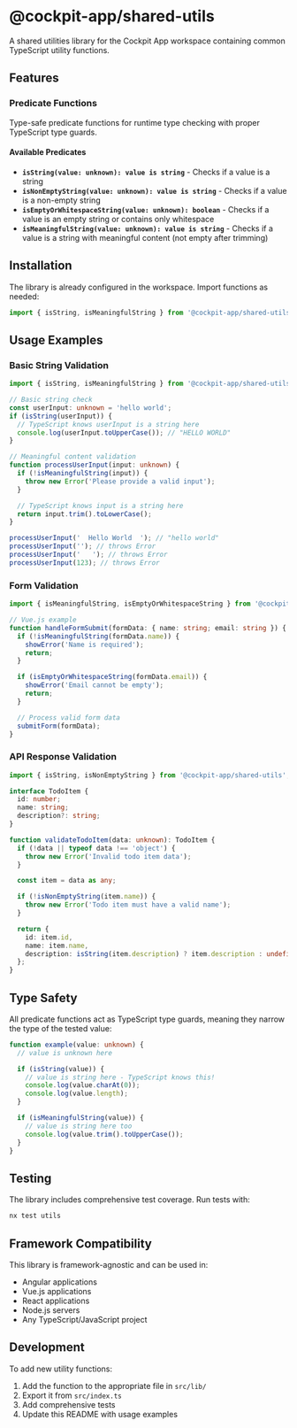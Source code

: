 # @cockpit-app/shared-utils

A shared utilities library for the Cockpit App workspace containing common TypeScript utility functions.

## Features

### Predicate Functions

Type-safe predicate functions for runtime type checking with proper TypeScript type guards.

#### Available Predicates

- **`isString(value: unknown): value is string`** - Checks if a value is a string
- **`isNonEmptyString(value: unknown): value is string`** - Checks if a value is a non-empty string
- **`isEmptyOrWhitespaceString(value: unknown): boolean`** - Checks if a value is an empty string or contains only whitespace
- **`isMeaningfulString(value: unknown): value is string`** - Checks if a value is a string with meaningful content (not empty after trimming)

## Installation

The library is already configured in the workspace. Import functions as needed:

```typescript
import { isString, isMeaningfulString } from '@cockpit-app/shared-utils';
```

## Usage Examples

### Basic String Validation

```typescript
import { isString, isMeaningfulString } from '@cockpit-app/shared-utils';

// Basic string check
const userInput: unknown = 'hello world';
if (isString(userInput)) {
  // TypeScript knows userInput is a string here
  console.log(userInput.toUpperCase()); // "HELLO WORLD"
}

// Meaningful content validation
function processUserInput(input: unknown) {
  if (!isMeaningfulString(input)) {
    throw new Error('Please provide a valid input');
  }

  // TypeScript knows input is a string here
  return input.trim().toLowerCase();
}

processUserInput('  Hello World  '); // "hello world"
processUserInput(''); // throws Error
processUserInput('   '); // throws Error
processUserInput(123); // throws Error
```

### Form Validation

```typescript
import { isMeaningfulString, isEmptyOrWhitespaceString } from '@cockpit-app/shared-utils';

// Vue.js example
function handleFormSubmit(formData: { name: string; email: string }) {
  if (!isMeaningfulString(formData.name)) {
    showError('Name is required');
    return;
  }

  if (isEmptyOrWhitespaceString(formData.email)) {
    showError('Email cannot be empty');
    return;
  }

  // Process valid form data
  submitForm(formData);
}
```

### API Response Validation

```typescript
import { isString, isNonEmptyString } from '@cockpit-app/shared-utils';

interface TodoItem {
  id: number;
  name: string;
  description?: string;
}

function validateTodoItem(data: unknown): TodoItem {
  if (!data || typeof data !== 'object') {
    throw new Error('Invalid todo item data');
  }

  const item = data as any;

  if (!isNonEmptyString(item.name)) {
    throw new Error('Todo item must have a valid name');
  }

  return {
    id: item.id,
    name: item.name,
    description: isString(item.description) ? item.description : undefined,
  };
}
```

## Type Safety

All predicate functions act as TypeScript type guards, meaning they narrow the type of the tested value:

```typescript
function example(value: unknown) {
  // value is unknown here

  if (isString(value)) {
    // value is string here - TypeScript knows this!
    console.log(value.charAt(0));
    console.log(value.length);
  }

  if (isMeaningfulString(value)) {
    // value is string here too
    console.log(value.trim().toUpperCase());
  }
}
```

## Testing

The library includes comprehensive test coverage. Run tests with:

```bash
nx test utils
```

## Framework Compatibility

This library is framework-agnostic and can be used in:

- Angular applications
- Vue.js applications
- React applications
- Node.js servers
- Any TypeScript/JavaScript project

## Development

To add new utility functions:

1. Add the function to the appropriate file in `src/lib/`
2. Export it from `src/index.ts`
3. Add comprehensive tests
4. Update this README with usage examples
